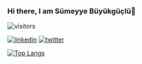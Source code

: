 ### Hi there, I am Sümeyye Büyükgüçlü👋

<!--
**sumeyyebuyukguclu/sumeyyebuyukguclu** is a ✨ _special_ ✨ repository because its `README.md` (this file) appears on your GitHub profile.

Here are some ideas to get you started:

- 🔭 I’m currently working on ...
- 🌱 I’m currently learning ...
- 👯 I’m looking to collaborate on ...
- 🤔 I’m looking for help with ...
- 💬 Ask me about ...
- 📫 How to reach me: ...
- 😄 Pronouns: ...
- ⚡ Fun fact: ...
-->

![visitors](https://visitor-badge.glitch.me/badge?page_id=page.id)

[![linkedin](https://img.shields.io/badge/Linkedin-0077B5?style=for-the-badge&logo=Linkedin&logoColor=white)](https://www.linkedin.com/in/s%C3%BCmeyye-b%C3%BCy%C3%BCkg%C3%BC%C3%A7l%C3%BC-12b915238/)
[![twitter](https://img.shields.io/badge/Twitter-1DA1F2?style=for-the-badge&logo=Twitter&logoColor=white)](https://twitter.com/sbuyukgu)


[![Top Langs](https://github-readme-stats.vercel.app/api/top-langs/?username=sumeyyebuyukguclu&langs_count=8)](https://github.com/sumeyyebuyukguclu/github-readme-stats)
